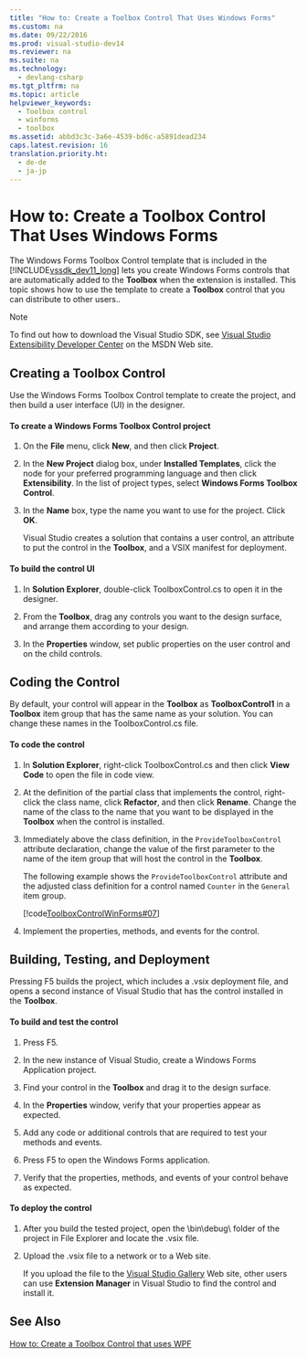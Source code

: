 ```yaml
---
title: "How to: Create a Toolbox Control That Uses Windows Forms"
ms.custom: na
ms.date: 09/22/2016
ms.prod: visual-studio-dev14
ms.reviewer: na
ms.suite: na
ms.technology: 
  - devlang-csharp
ms.tgt_pltfrm: na
ms.topic: article
helpviewer_keywords: 
  - Toolbox control
  - winforms
  - toolbox
ms.assetid: abbd3c3c-3a6e-4539-bd6c-a5891dead234
caps.latest.revision: 16
translation.priority.ht: 
  - de-de
  - ja-jp
---
```

# How to: Create a Toolbox Control That Uses Windows Forms
The Windows Forms Toolbox Control template that is included in the [!INCLUDE[vssdk_dev11_long](../vs140/includes/vssdk_dev11_long_md.md)] lets you create Windows Forms controls that are automatically added to the **Toolbox** when the extension is installed. This topic shows how to use the template to create a **Toolbox** control that you can distribute to other users..  
  
> [!NOTE]
>  To find out how to download the Visual Studio SDK, see [Visual Studio Extensibility Developer Center](http://go.microsoft.com/fwlink/?linkid=121964) on the MSDN Web site.  
  
## Creating a Toolbox Control  
 Use the Windows Forms Toolbox Control template to create the project, and then build a user interface (UI) in the designer.  
  
#### To create a Windows Forms Toolbox Control project  
  
1.  On the **File** menu, click **New**, and then click **Project**.  
  
2.  In the **New Project** dialog box, under **Installed Templates**, click the node for your preferred programming language and then click **Extensibility**. In the list of project types, select **Windows Forms Toolbox Control**.  
  
3.  In the **Name** box, type the name you want to use for the project. Click **OK**.  
  
     Visual Studio creates a solution that contains a user control, an attribute to put the control in the **Toolbox**, and a VSIX manifest for deployment.  
  
#### To build the control UI  
  
1.  In **Solution Explorer**, double-click ToolboxControl.cs to open it in the designer.  
  
2.  From the **Toolbox**, drag any controls you want to the design surface, and arrange them according to your design.  
  
3.  In the **Properties** window, set public properties on the user control and on the child controls.  
  
## Coding the Control  
 By default, your control will appear in the **Toolbox** as **ToolboxControl1** in a **Toolbox** item group that has the same name as your solution. You can change these names in the ToolboxControl.cs file.  
  
#### To code the control  
  
1.  In **Solution Explorer**, right-click ToolboxControl.cs and then click **View Code** to open the file in code view.  
  
2.  At the definition of the partial class that implements the control, right-click the class name, click **Refactor**, and then click **Rename**. Change the name of the class to the name that you want to be displayed in the **Toolbox** when the control is installed.  
  
3.  Immediately above the class definition, in the `ProvideToolboxControl` attribute declaration, change the value of the first parameter to the name of the item group that will host the control in the **Toolbox**.  
  
     The following example shows the `ProvideToolboxControl` attribute and the adjusted class definition for a control named `Counter` in the `General` item group.  
  
     [!code[ToolboxControlWinForms#07](../vs140/codesnippet/CSharp/how-to--create-a-toolbox-control-that-uses-windows-forms_1.cs)]
  
  
4.  Implement the properties, methods, and events for the control.  
  
## Building, Testing, and Deployment  
 Pressing F5 builds the project, which includes a .vsix deployment file, and opens a second instance of Visual Studio that has the control installed in the **Toolbox**.  
  
#### To build and test the control  
  
1.  Press F5.  
  
2.  In the new instance of Visual Studio, create a Windows Forms Application project.  
  
3.  Find your control in the **Toolbox** and drag it to the design surface.  
  
4.  In the **Properties** window, verify that your properties appear as expected.  
  
5.  Add any code or additional controls that are required to test your methods and events.  
  
6.  Press F5 to open the Windows Forms application.  
  
7.  Verify that the properties, methods, and events of your control behave as expected.  
  
#### To deploy the control  
  
1.  After you build the tested project, open the \bin\debug\ folder of the project in File Explorer and locate the .vsix file.  
  
2.  Upload the .vsix file to a network or to a Web site.  
  
     If you upload the file to the [Visual Studio Gallery](http://go.microsoft.com/fwlink/?LinkID=123847) Web site, other users can use **Extension Manager** in Visual Studio to find the control and install it.  
  
## See Also  
 [How to: Create a Toolbox Control that uses WPF](../vs140/creating-a-wpf-toolbox-control.md)